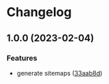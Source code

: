 # Changelog

## 1.0.0 (2023-02-04)


### Features

* generate sitemaps ([33aab8d](https://github.com/tlaundal/sveltekit-static-sitemap/commit/33aab8d9ce5fbf0c8f000ba2c93ee83bebbbdce4))
